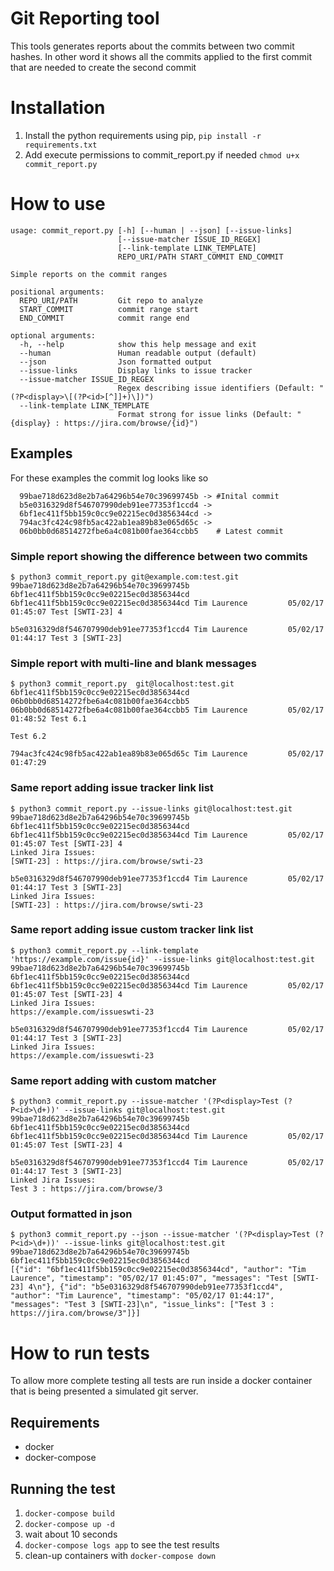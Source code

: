 # Git Reporting tool
This tools generates reports about the commits between two commit hashes. In other word it shows all the commits applied to the first commit that are needed to create the second commit

# Installation

1. Install the python requirements using pip, 
   `pip install -r requirements.txt`
2. Add execute permissions to commit_report.py if needed 
   `chmod u+x commit_report.py`

# How to use
    usage: commit_report.py [-h] [--human | --json] [--issue-links]
                            [--issue-matcher ISSUE_ID_REGEX]
                            [--link-template LINK_TEMPLATE]
                            REPO_URI/PATH START_COMMIT END_COMMIT
    
    Simple reports on the commit ranges
    
    positional arguments:
      REPO_URI/PATH         Git repo to analyze
      START_COMMIT          commit range start
      END_COMMIT            commit range end
    
    optional arguments:
      -h, --help            show this help message and exit
      --human               Human readable output (default)
      --json                Json formatted output
      --issue-links         Display links to issue tracker
      --issue-matcher ISSUE_ID_REGEX
                            Regex describing issue identifiers (Default: "(?P<display>\[(?P<id>[^]]+)\])")
      --link-template LINK_TEMPLATE
                            Format strong for issue links (Default: "{display} : https://jira.com/browse/{id}")

## Examples

For these examples the commit log looks like so
      
      99bae718d623d8e2b7a64296b54e70c39699745b -> #Inital commit
      b5e0316329d8f546707990deb91ee77353f1ccd4 ->
      6bf1ec411f5bb159c0cc9e02215ec0d3856344cd ->
      794ac3fc424c98fb5ac422ab1ea89b83e065d65c ->
      06b0bb0d68514272fbe6a4c081b00fae364ccbb5    # Latest commit

### Simple report showing the difference between two commits
    $ python3 commit_report.py git@example.com:test.git 99bae718d623d8e2b7a64296b54e70c39699745b 6bf1ec411f5bb159c0cc9e02215ec0d3856344cd
    6bf1ec411f5bb159c0cc9e02215ec0d3856344cd Tim Laurence         05/02/17 01:45:07 Test [SWTI-23] 4
    
    b5e0316329d8f546707990deb91ee77353f1ccd4 Tim Laurence         05/02/17 01:44:17 Test 3 [SWTI-23]

### Simple report with multi-line and blank messages
    $ python3 commit_report.py  git@localhost:test.git 6bf1ec411f5bb159c0cc9e02215ec0d3856344cd 06b0bb0d68514272fbe6a4c081b00fae364ccbb5
    06b0bb0d68514272fbe6a4c081b00fae364ccbb5 Tim Laurence         05/02/17 01:48:52 Test 6.1
                                                                                    Test 6.2
    
    794ac3fc424c98fb5ac422ab1ea89b83e065d65c Tim Laurence         05/02/17 01:47:29 

### Same report adding issue tracker link list
    $ python3 commit_report.py --issue-links git@localhost:test.git 99bae718d623d8e2b7a64296b54e70c39699745b 6bf1ec411f5bb159c0cc9e02215ec0d3856344cd
    6bf1ec411f5bb159c0cc9e02215ec0d3856344cd Tim Laurence         05/02/17 01:45:07 Test [SWTI-23] 4
    Linked Jira Issues:
    [SWTI-23] : https://jira.com/browse/swti-23
    
    b5e0316329d8f546707990deb91ee77353f1ccd4 Tim Laurence         05/02/17 01:44:17 Test 3 [SWTI-23]
    Linked Jira Issues:
    [SWTI-23] : https://jira.com/browse/swti-23

### Same report adding issue custom tracker link list
    $ python3 commit_report.py --link-template 'https://example.com/issue{id}' --issue-links git@localhost:test.git 99bae718d623d8e2b7a64296b54e70c39699745b 6bf1ec411f5bb159c0cc9e02215ec0d3856344cd
    6bf1ec411f5bb159c0cc9e02215ec0d3856344cd Tim Laurence         05/02/17 01:45:07 Test [SWTI-23] 4
    Linked Jira Issues:
    https://example.com/issueswti-23
    
    b5e0316329d8f546707990deb91ee77353f1ccd4 Tim Laurence         05/02/17 01:44:17 Test 3 [SWTI-23]
    Linked Jira Issues:
    https://example.com/issueswti-23

### Same report adding with custom matcher
    $ python3 commit_report.py --issue-matcher '(?P<display>Test (?P<id>\d+))' --issue-links git@localhost:test.git 99bae718d623d8e2b7a64296b54e70c39699745b 6bf1ec411f5bb159c0cc9e02215ec0d3856344cd
    6bf1ec411f5bb159c0cc9e02215ec0d3856344cd Tim Laurence         05/02/17 01:45:07 Test [SWTI-23] 4
    
    b5e0316329d8f546707990deb91ee77353f1ccd4 Tim Laurence         05/02/17 01:44:17 Test 3 [SWTI-23]
    Linked Jira Issues:
    Test 3 : https://jira.com/browse/3
    
### Output formatted in json
    $ python3 commit_report.py --json --issue-matcher '(?P<display>Test (?P<id>\d+))' --issue-links git@localhost:test.git 99bae718d623d8e2b7a64296b54e70c39699745b 6bf1ec411f5bb159c0cc9e02215ec0d3856344cd
    [{"id": "6bf1ec411f5bb159c0cc9e02215ec0d3856344cd", "author": "Tim Laurence", "timestamp": "05/02/17 01:45:07", "messages": "Test [SWTI-23] 4\n"}, {"id": "b5e0316329d8f546707990deb91ee77353f1ccd4", "author": "Tim Laurence", "timestamp": "05/02/17 01:44:17", "messages": "Test 3 [SWTI-23]\n", "issue_links": ["Test 3 : https://jira.com/browse/3"]}]

# How to run tests
To allow more complete testing all tests are run inside a docker container that is being presented a simulated git server.

## Requirements
* docker
* docker-compose

## Running the test

1. `docker-compose build`
2. `docker-compose up -d`
3. wait about 10 seconds
4. `docker-compose logs app` to see the test results
5. clean-up containers with `docker-compose down`

